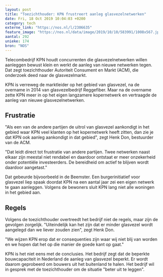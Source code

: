 ```yaml
---
layout: post
title: "Toezichthouder: KPN frustreert aanleg glasvezelnetwerken"
date: Fri, 18 Oct 2019 10:04:03 +0200
category: tech
externe_link: "https://nos.nl/l/2306635"
feature_image: "https://nos.nl/data/image/2019/10/10/583991/1008x567.jpg"
aantal: 292
unieke: 174
bron: "NOS"
---
```


<p>Telecombedrijf KPN houdt concurrenten die glasvezelnetwerken willen aanleggen bewust klein en werkt de aanleg van nieuwe netwerken tegen. Dat zegt toezichthouder Autoriteit Consument en Markt (ACM), die onderzoek deed naar de glasvezelmarkt.</p>
<p>KPN is verreweg de marktleider op het gebied van glasvezel, na de overname in 2014 van glasvezelbedrijf Reggefiber. Maar na de overname zette KPN meer in op het eigen langzamere kopernetwerk en vertraagde de aanleg van nieuwe glasvezelnetwerken.</p>
<h2>Frustratie</h2>
<p>"Als een van de andere partijen de uitrol van glasvezel aankondigt in het gebied waar KPN veel klanten op het kopernetwerk heeft zitten, dan zie je dat KPN ook aanleg aankondigt in dat gebied", zegt Henk Don, bestuurder van de ACM.</p>
<p>"Dat leidt direct tot frustratie van andere partijen. Twee netwerken naast elkaar zijn meestal niet rendabel en daardoor ontstaat er meer onzekerheid onder potentiële investeerders. De bereidheid om actief te blijven wordt daardoor aangetast."</p>
<p>Dat gebeurde bijvoorbeeld in de Beemster. Een burgerinitiatief voor glasvezel liep spaak doordat KPN na een aantal jaar zei een eigen netwerk te gaan aanleggen. Volgens de bewoners sluit KPN lang niet alle woningen in het gebied aan.</p>
<h2>Regels</h2>
<p>Volgens de toezichthouder overtreedt het bedrijf niet de regels, maar zijn de gevolgen zorgelijk. "Uiteindelijk kan het zijn dat er minder glasvezel wordt aangelegd dan we liever zouden zien", zegt Henk Don.</p>
<p>"We wijzen KPN erop dat er consequenties zijn waar wij niet blij van worden en we hopen dat het op die manier de goede kant op gaat."</p>
<p>KPN is het niet eens met de conclusies. Het bedrijf zegt dat de beperkte bouwcapaciteit in Nederland de aanleg van glasvezel beperkt. Er wordt daarom geprobeerd om bouwers uit het buitenland te halen. Het bedrijf wil in gesprek met de toezichthouder om de situatie "beter uit te leggen".</p>
